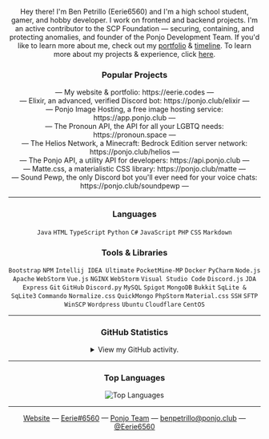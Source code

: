 <p align="center">
Hey there! I'm Ben Petrillo (Eerie6560) and I'm a high school student, gamer, and hobby developer. I work on frontend and backend projects. I'm an active contributor to the SCP Foundation — securing, containing, and protecting anomalies, and founder of the Ponjo Development Team. If you'd like to learn more about me, check out my <a href="https://eerie.codes">portfolio</a> & <a href="https://eerie.codes/timeline">timeline</a>. To learn more about my projects & experience, click <a href="https://ponjo.club">here</a>.

<h3 align="center">Popular Projects</h3>

<div align="center">
  — My website & portfolio: https://eerie.codes — <br>
  — Elixir, an advanced, verified Discord bot: https://ponjo.club/elixir — <br>
  — Ponjo Image Hosting, a free image hosting service: https://app.ponjo.club — <br>
  — The Pronoun API, the API for all your LGBTQ needs: https://pronoun.space — <br>
  — The Helios Network, a Minecraft: Bedrock Edition server network: https://ponjo.club/helios — <br>
  — The Ponjo API, a utility API for developers: https://api.ponjo.club — <br>
  — Matte.css, a materialistic CSS library: https://ponjo.club/matte — <br>
  — Sound Pewp, the only Discord bot you'll ever need for your voice chats: https://ponjo.club/soundpewp —

---

<h3 align="center">Languages</h3>
    
<div align="center">
  <code>Java</code>
  <code>HTML</code>
  <code>TypeScript</code>
  <code>Python</code>
  <code>C#</code>
  <code>JavaScript</code>
  <code>PHP</code>
  <code>CSS</code>
  <code>Markdown</code>
  
<h3 align="center">Tools & Libraries</h3>  
  
<div align="center">
  <code>Bootstrap</code>
  <code>NPM</code>
  <code>Intellij IDEA Ultimate</code>
  <code>PocketMine-MP</code>
  <code>Docker</code>
  <code>PyCharm</code>
  <code>Node.js</code>
  <code>Apache</code>
  <code>WebStorm</code>  
  <code>Vue.js</code>
  <code>NGINX</code>
  <code>WebStorm</code>
  <code>Visual Studio Code</code>
  <code>Discord.js</code>
  <code>JDA</code>
  <code>Express</code>
  <code>Git</code>
  <code>GitHub</code>  
  <code>Discord.py</code>
  <code>MySQL</code>
  <code>Spigot</code>
  <code>MongoDB</code>
  <code>Bukkit</code>
  <code>SqLite & SqLite3</code>
  <code>Commando</code>
  <code>Normalize.css</code>
  <code>QuickMongo</code>  
  <code>PhpStorm</code>
  <code>Material.css</code>
  <code>SSH</code>
  <code>SFTP</code>
  <code>WinSCP</code>
  <code>Wordpress</code>
  <code>Ubuntu</code> 
  <code>Cloudflare</code> 
  <code>CentOS</code> 
  
---
  
### GitHub Statistics
  
<details>
  <summary>View my GitHub activity.</summary>
  <img align="center" src="https://metrics.lecoq.io/Eerie6560?template=classic&base.repositories=0&base.metadata=0&isocalendar=1&lines=1&isocalendar.duration=half-year&config.timezone=America%2FNew_York"/>
</details>  
  
---  
  
### Top Languages

![Top Languages](https://github-readme-stats.vercel.app/api/top-langs/?username=Eerie6560&langs_count=10&layout=compact)
  
---
  
<div align="center">
  <a href="https://eerie.codes">Website</a> —
  <a href="https://discordapp.com/users/460177285954142208">Eerie#6560</a> —
  <a href="https://ponjo.club">Ponjo Team</a> —
  <a href="mailto:benpetrilloe@ponjo.club">benpetrillo@ponjo.club</a> —
  <a href="https://twitter.com/Eerie6560">@Eerie6560</a>
</div>
